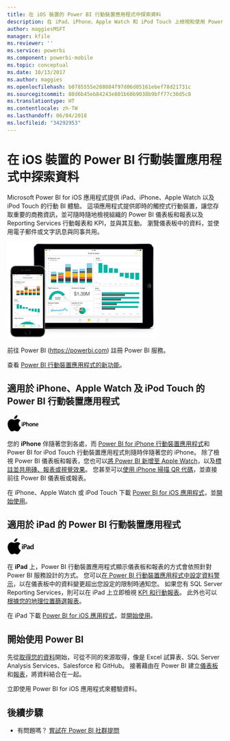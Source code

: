 ```yaml
---
title: 在 iOS 裝置的 Power BI 行動裝置應用程式中探索資料
description: 在 iPad、iPhone、Apple Watch 和 iPod Touch 上檢視和使用 Power BI 儀表板和報表，以及 Reporting Services 行動報表和 KPI。
author: maggiesMSFT
manager: kfile
ms.reviewer: ''
ms.service: powerbi
ms.component: powerbi-mobile
ms.topic: conceptual
ms.date: 10/13/2017
ms.author: maggies
ms.openlocfilehash: b0785555e288084f97d06d05161ebef78d21731c
ms.sourcegitcommit: 80d6b45eb84243e801b60b9038b9bff77c30d5c8
ms.translationtype: HT
ms.contentlocale: zh-TW
ms.lasthandoff: 06/04/2018
ms.locfileid: "34292953"
---
```

# <a name="explore-your-data-on-the-power-bi-mobile-app-for-ios-devices"></a>在 iOS 裝置的 Power BI 行動裝置應用程式中探索資料
Microsoft Power BI for iOS 應用程式提供 iPad、iPhone、Apple Watch 以及 iPod Touch 的行動 BI 體驗。 這項應用程式提供即時的觸控式行動裝置，讓您存取重要的商務資訊，並可隨時隨地檢視組織的 Power BI 儀表板和報表以及 Reporting Services 行動報表和 KPI，並與其互動。 瀏覽儀表板中的資料，並使用電子郵件或文字訊息與同事共用。

![iPhone 與 iPad](media/mobile-ios-ipad-iphone-apps/pbi_ipad_iphonedevices.png)

前往 Power BI (https://powerbi.com) 註冊 Power BI 服務。

查看 [Power BI 行動裝置應用程式的新功能](mobile-whats-new-in-the-mobile-apps.md)。

## <a name="power-bi-mobile-app-for-iphone-apple-watch-and-ipod-touch"></a>適用於 iPhone、Apple Watch 及 iPod Touch 的 Power BI 行動裝置應用程式
![iPhone 標誌](media/mobile-ios-ipad-iphone-apps/iphone-logo-40-px.png)

您的 **iPhone** 伴隨著您到各處，而 [Power BI for iPhone 行動裝置應用程式](mobile-ipad-app-get-started.md)和 Power BI for iPod Touch 行動裝置應用程式則隨時伴隨著您的 iPhone。 除了檢視 Power BI 儀表板和報表，您也可以[將 Power BI 新增至 Apple Watch](mobile-apple-watch.md)，以及[標註並共用磚、報表或視覺效果](mobile-annotate-and-share-a-tile-from-the-mobile-apps.md)。 您甚至可以[使用 iPhone 掃描 QR 代碼](mobile-apps-qr-code.md)，並直接前往 Power BI 儀表板或報表。

在 iPhone、Apple Watch 或 iPod Touch 下載 [Power BI for iOS 應用程式](http://go.microsoft.com/fwlink/?LinkId=522062)，並[開始使用](mobile-iphone-app-get-started.md)。

## <a name="power-bi-mobile-app-for-ipad"></a>適用於 iPad 的 Power BI 行動裝置應用程式
![iPad 標誌](media/mobile-ios-ipad-iphone-apps/ipad-logo-40-px.png)

在 **iPad** 上，Power BI 行動裝置應用程式顯示儀表板和報表的方式會依照針對 Power BI 服務設計的方式。 您可以[在 Power BI 行動裝置應用程式中設定資料警示](mobile-set-data-alerts-in-the-mobile-apps.md)，以在儀表板中的資料變更超出您設定的限制時通知您。 如果您有 SQL Server Reporting Services，則可以在 iPad 上立即檢視 [KPI 和行動報表](mobile-app-ssrs-kpis-mobile-on-premises-reports.md)。 此外也可以[根據您的地理位置篩選報表](mobile-apps-geographic-filtering.md)。  

在 iPad 下載 [Power BI for iOS 應用程式](http://go.microsoft.com/fwlink/?LinkId=522062)，並[開始使用](mobile-ipad-app-get-started.md)。

## <a name="get-started-with-power-bi"></a>開始使用 Power BI
先從[取得您的資料](service-get-data.md)開始，可從不同的來源取得，像是 Excel 試算表、SQL Server Analysis Services、Salesforce 和 GitHub。 接著藉由在 Power BI 建立[儀表板](service-dashboards.md)和[報表](service-reports.md)，將資料結合在一起。

立即使用 Power BI for iOS 應用程式來體驗資料。

## <a name="next-steps"></a>後續步驟
* 有問題嗎？ [嘗試在 Power BI 社群提問](http://community.powerbi.com/)

